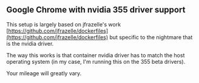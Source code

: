 ## Google Chrome with nvidia 355 driver support

This setup is largely based on jfrazelle's work [https://github.com/jfrazelle/dockerfiles](https://github.com/jfrazelle/dockerfiles) but specific to the nightmare that is the nvidia driver.

The way this works is that container nvidia driver has to match the host operating system (in my case, I'm running this on the 355 beta drivers).

Your mileage will greatly vary.
